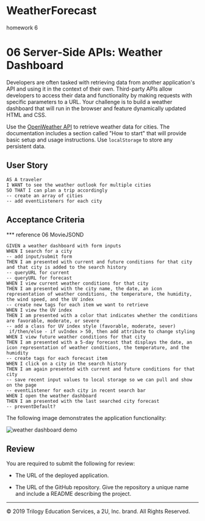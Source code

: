 # WeatherForecast
homework 6


# 06 Server-Side APIs: Weather Dashboard

Developers are often tasked with retrieving data from another application's API and using it in the context of their own. Third-party APIs allow developers to access their data and functionality by making requests with specific parameters to a URL. Your challenge is to build a weather dashboard that will run in the browser and feature dynamically updated HTML and CSS.

Use the [OpenWeather API](https://openweathermap.org/api) to retrieve weather data for cities. The documentation includes a section called "How to start" that will provide basic setup and usage instructions. Use `localStorage` to store any persistent data.

## User Story

```
AS A traveler
I WANT to see the weather outlook for multiple cities
SO THAT I can plan a trip accordingly
-- create an array of cities
-- add eventListeners for each city

```

## Acceptance Criteria
*** reference 06 MovieJSOND
```
GIVEN a weather dashboard with form inputs
WHEN I search for a city
-- add input/submit form
THEN I am presented with current and future conditions for that city and that city is added to the search history
-- queryURL for current
-- queryURL for forecast
WHEN I view current weather conditions for that city
THEN I am presented with the city name, the date, an icon representation of weather conditions, the temperature, the humidity, the wind speed, and the UV index
-- create new tags for each item we want to retrieve
WHEN I view the UV index
THEN I am presented with a color that indicates whether the conditions are favorable, moderate, or severe
-- add a class for UV index style (favorable, moderate, sever)
 if/then/else - if uvIndex > 50, then add attribute to change styling
WHEN I view future weather conditions for that city
THEN I am presented with a 5-day forecast that displays the date, an icon representation of weather conditions, the temperature, and the humidity
-- create tags for each forecast item
WHEN I click on a city in the search history
THEN I am again presented with current and future conditions for that city
-- save recent input values to local storage so we can pull and show on the page
-- eventListener for each city in recent search bar
WHEN I open the weather dashboard
THEN I am presented with the last searched city forecast
-- preventDefault?
```

The following image demonstrates the application functionality:

![weather dashboard demo](./Assets/06-server-side-apis-homework-demo.png)

## Review

You are required to submit the following for review:

* The URL of the deployed application.

* The URL of the GitHub repository. Give the repository a unique name and include a README describing the project.

- - -
© 2019 Trilogy Education Services, a 2U, Inc. brand. All Rights Reserved.
